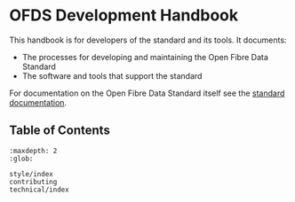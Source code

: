# OFDS Development Handbook

This handbook is for developers of the standard and its tools. It documents:

* The processes for developing and maintaining the Open Fibre Data Standard
* The software and tools that support the standard

For documentation on the Open Fibre Data Standard itself see the [standard documentation](https://open-fibre-data-standard.readthedocs.io/).

## Table of Contents

```{toctree}
:maxdepth: 2
:glob:

style/index
contributing
technical/index
```